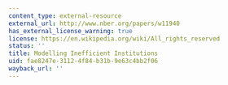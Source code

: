```yaml
---
content_type: external-resource
external_url: http://www.nber.org/papers/w11940
has_external_license_warning: true
license: https://en.wikipedia.org/wiki/All_rights_reserved
status: ''
title: Modelling Inefficient Institutions
uid: fae8247e-3112-4f84-b31b-9e63c4bb2f06
wayback_url: ''
---
```

